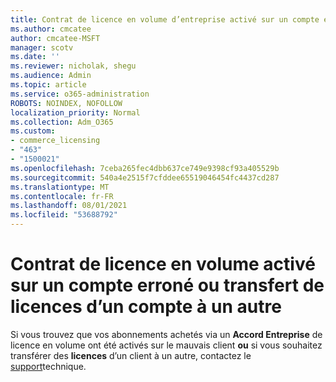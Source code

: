 ```yaml
---
title: Contrat de licence en volume d’entreprise activé sur un compte erroné
ms.author: cmcatee
author: cmcatee-MSFT
manager: scotv
ms.date: ''
ms.reviewer: nicholak, shegu
ms.audience: Admin
ms.topic: article
ms.service: o365-administration
ROBOTS: NOINDEX, NOFOLLOW
localization_priority: Normal
ms.collection: Adm_O365
ms.custom:
- commerce_licensing
- "463"
- "1500021"
ms.openlocfilehash: 7ceba265fec4dbb637ce749e9398cf93a405529b
ms.sourcegitcommit: 540a4e2515f7cfddee65519046454fc4437cd287
ms.translationtype: MT
ms.contentlocale: fr-FR
ms.lasthandoff: 08/01/2021
ms.locfileid: "53688792"
---
```

# <a name="volume-licensing-enterprise-agreement-activated-on-the-wrong-account-or-transferring-licenses-from-one-account-to-another"></a>Contrat de licence en volume activé sur un compte erroné ou transfert de licences d’un compte à un autre

Si vous trouvez que vos abonnements achetés via un **Accord Entreprise** de licence en volume ont été activés sur le mauvais client **ou** si vous souhaitez transférer des **licences** d’un client à un autre, contactez le [support](https://go.microsoft.com/fwlink/p/?linkid=518322)technique.